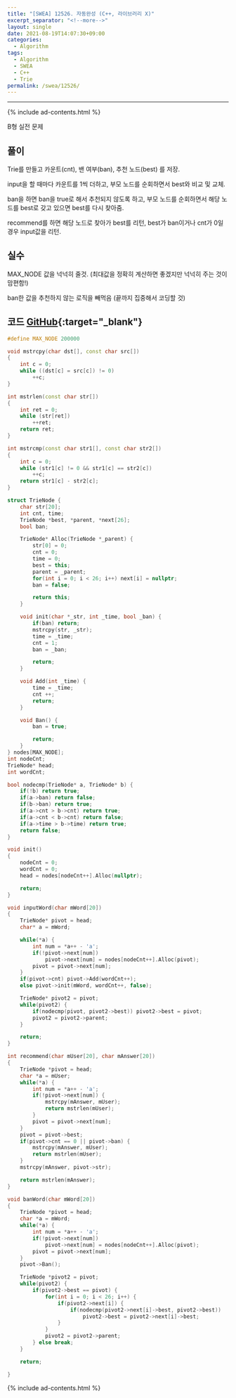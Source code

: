 ```yaml
---
title: "[SWEA] 12526. 자동완성 (C++, 라이브러리 X)"
excerpt_separator: "<!--more-->"
layout: single
date: 2021-08-19T14:07:30+09:00
categories:
  - Algorithm
tags:
  - Algorithm
  - SWEA
  - C++
  - Trie
permalink: /swea/12526/
---
```

---
{% include ad-contents.html %}

B형 실전 문제


## 풀이

Trie를 만들고 카운트(cnt), 밴 여부(ban), 추천 노드(best) 를 저장.

input을 할 때마다 카운트를 1씩 더하고, 부모 노드를 순회하면서 best와 비교 및 교체.

ban을 하면 ban을 true로 해서 추천되지 않도록 하고, 부모 노드를 순회하면서 해당 노드를 best로 갖고 있으면 best를 다시 찾아줌.

recommend를 하면 해당 노드로 찾아가 best를 리턴, best가 ban이거나 cnt가 0일경우 input값을 리턴.

## 실수

MAX_NODE 값을 넉넉히 줄것. (최대값을 정확히 계산하면 좋겠지만 넉넉히 주는 것이 맘편함!)

ban한 값을 추천하지 않는 로직을 빼먹음 (끝까지 집중해서 코딩할 것)

<!--more-->

## 코드 [GitHub](https://github.com/unionyy/samsung-algorithm-21/blob/main/practice/autocomplete/solution.cpp){:target="_blank"}

```cpp
#define MAX_NODE 200000

void mstrcpy(char dst[], const char src[])
{
	int c = 0;
	while ((dst[c] = src[c]) != 0)
		++c;
}

int mstrlen(const char str[])
{
	int ret = 0;
	while (str[ret])
		++ret;
	return ret;
}

int mstrcmp(const char str1[], const char str2[])
{
	int c = 0;
	while (str1[c] != 0 && str1[c] == str2[c])
		++c;
	return str1[c] - str2[c];
}

struct TrieNode {
    char str[20];
    int cnt, time;
    TrieNode *best, *parent, *next[26];
    bool ban;

    TrieNode* Alloc(TrieNode *_parent) {
        str[0] = 0;
        cnt = 0;
        time = 0;
        best = this;
        parent = _parent;
        for(int i = 0; i < 26; i++) next[i] = nullptr;
        ban = false;

        return this;
    }

    void init(char *_str, int _time, bool _ban) {
        if(ban) return;
        mstrcpy(str, _str);
        time = _time;
        cnt = 1;
        ban = _ban;

        return;
    }

    void Add(int _time) {
        time = _time;
        cnt ++;
        return;
    }

    void Ban() {
        ban = true;

        return;
    }
} nodes[MAX_NODE];
int nodeCnt;
TrieNode* head;
int wordCnt;

bool nodecmp(TrieNode* a, TrieNode* b) {
    if(!b) return true;
    if(a->ban) return false;
    if(b->ban) return true;
    if(a->cnt > b->cnt) return true;
    if(a->cnt < b->cnt) return false;
    if(a->time > b->time) return true;
    return false;
}

void init()
{
    nodeCnt = 0;
    wordCnt = 0;
    head = nodes[nodeCnt++].Alloc(nullptr);

    return;
}

void inputWord(char mWord[20])
{
    TrieNode* pivot = head;
    char* a = mWord;

    while(*a) {
        int num = *a++ - 'a';
        if(!pivot->next[num]) 
            pivot->next[num] = nodes[nodeCnt++].Alloc(pivot);
        pivot = pivot->next[num];
    }
    if(pivot->cnt) pivot->Add(wordCnt++);
    else pivot->init(mWord, wordCnt++, false);

    TrieNode* pivot2 = pivot;
    while(pivot2) {
        if(nodecmp(pivot, pivot2->best)) pivot2->best = pivot;
        pivot2 = pivot2->parent;
    }

    return;
}

int recommend(char mUser[20], char mAnswer[20])
{
    TrieNode *pivot = head;
    char *a = mUser;
    while(*a) {
        int num = *a++ - 'a';
        if(!pivot->next[num]) {
            mstrcpy(mAnswer, mUser);
            return mstrlen(mUser);
        }
        pivot = pivot->next[num];
    }
    pivot = pivot->best;
    if(pivot->cnt == 0 || pivot->ban) {
        mstrcpy(mAnswer, mUser);
        return mstrlen(mUser);
    }
    mstrcpy(mAnswer, pivot->str);

	return mstrlen(mAnswer);
}

void banWord(char mWord[20])
{
    TrieNode *pivot = head;
    char *a = mWord;
    while(*a) {
        int num = *a++ - 'a';
        if(!pivot->next[num])
            pivot->next[num] = nodes[nodeCnt++].Alloc(pivot);
        pivot = pivot->next[num];
    }
    pivot->Ban();

    TrieNode *pivot2 = pivot;
    while(pivot2) {
        if(pivot2->best == pivot) {
            for(int i = 0; i < 26; i++) {
                if(pivot2->next[i]) {
                    if(nodecmp(pivot2->next[i]->best, pivot2->best))
                        pivot2->best = pivot2->next[i]->best;
                }
            }
            pivot2 = pivot2->parent;
        } else break;
    }

    return;

}
```

{% include ad-contents.html %}